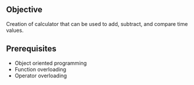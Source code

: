## Objective
Creation of calculator that can be used to add, subtract, and compare time values.

## Prerequisites
- Object oriented programming
- Function overloading
- Operator overloading
